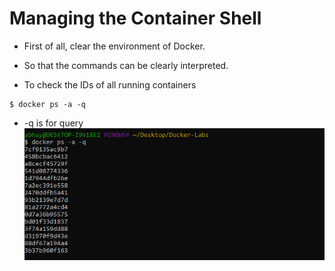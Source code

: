 # Managing the Container Shell

* First of all, clear the environment of Docker.
* So that the commands can be clearly interpreted.

* To check the IDs of all running containers
```
$ docker ps -a -q
```
  * -q is for query
![alt Text](https://github.com/srabhayraj/Docker-Labs/blob/master/metadata/managing/1.PNG)

### 
